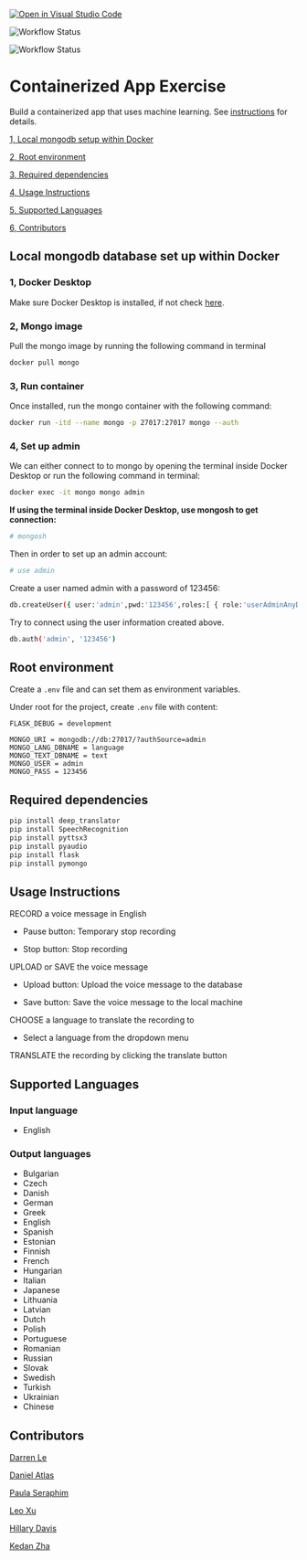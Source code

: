 [![Open in Visual Studio Code](https://classroom.github.com/assets/open-in-vscode-c66648af7eb3fe8bc4f294546bfd86ef473780cde1dea487d3c4ff354943c9ae.svg)](https://classroom.github.com/online_ide?assignment_repo_id=9335331&assignment_repo_type=AssignmentRepo)

![Workflow Status](https://github.com/software-students-fall2022/containerized-app-exercise-team7/actions/workflows/webapp_test.yml/badge.svg?event=push)

![Workflow Status](https://github.com/software-students-fall2022/containerized-app-exercise-team7/actions/workflows/machine_learning_test.yml/badge.svg?event=push)

# Containerized App Exercise

Build a containerized app that uses machine learning. See [instructions](./instructions.md) for details.

[1, Local mongodb setup within Docker](#local-mongodb-database-set-up-within-docker)

[2, Root environment](#root-environment)

[3, Required dependencies](#required-dependencies)

[4, Usage Instructions](#usage-instructions)

[5, Supported Languages](#supported-languages)

[6, Contributors](#contributors)

## Local mongodb database set up within Docker

### 1, Docker Desktop

Make sure Docker Desktop is installed, if not check [here](https://www.docker.com/products/docker-desktop/).

### 2, Mongo image

Pull the mongo image by running the following command in terminal

```bash
docker pull mongo
```

### 3, Run container

Once installed, run the mongo container with the following command:

```bash
docker run -itd --name mongo -p 27017:27017 mongo --auth
```

### 4, Set up admin

We can either connect to to mongo by opening the terminal inside Docker Desktop or run the following command in terminal:

```bash
docker exec -it mongo mongo admin
```

**If using the terminal inside Docker Desktop, use mongosh to get connection:**

```bash
# mongosh
```

Then in order to set up an admin account:

```bash
# use admin
```

Create a user named admin with a password of 123456:

```bash
db.createUser({ user:'admin',pwd:'123456',roles:[ { role:'userAdminAnyDatabase', db: 'admin'},"readWriteAnyDatabase"]});
```

Try to connect using the user information created above.

```bash
db.auth('admin', '123456')
```

## Root environment

Create a `.env` file and can set them as environment variables.

Under root for the project, create `.env` file with content:

```env
FLASK_DEBUG = development

MONGO_URI = mongodb://db:27017/?authSource=admin
MONGO_LANG_DBNAME = language
MONGO_TEXT_DBNAME = text
MONGO_USER = admin
MONGO_PASS = 123456
```

## Required dependencies

```python
pip install deep_translator
pip install SpeechRecognition
pip install pyttsx3
pip install pyaudio
pip install flask
pip install pymongo
```

## Usage Instructions

RECORD a voice message in English

- Pause button: Temporary stop recording

- Stop button: Stop recording

UPLOAD or SAVE the voice message

- Upload button: Upload the voice message to the database

- Save button: Save the voice message to the local machine

CHOOSE a language to translate the recording to

- Select a language from the dropdown menu

TRANSLATE the recording by clicking the translate button

## Supported Languages

### Input language

- English

### Output languages

- Bulgarian
- Czech
- Danish
- German
- Greek
- English
- Spanish
- Estonian
- Finnish
- French
- Hungarian
- Italian
- Japanese
- Lithuania
- Latvian
- Dutch
- Polish
- Portuguese
- Romanian
- Russian
- Slovak
- Swedish
- Turkish
- Ukrainian
- Chinese

## Contributors

[Darren Le](https://github.com/DarrenLe20)

[Daniel Atlas](https://github.com/Spectraorder)

[Paula Seraphim](https://github.com/paulasera)

[Leo Xu](https://github.com/leo6016)

[Hillary Davis](https://github.com/hillarydavis1)

[Kedan Zha](https://github.com/Zackdan0227)
